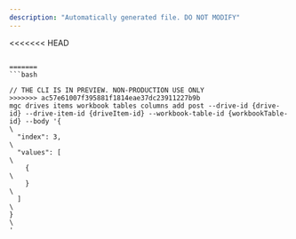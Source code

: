 ```yaml
---
description: "Automatically generated file. DO NOT MODIFY"
---
```


<<<<<<< HEAD
```cli

=======
```bash

// THE CLI IS IN PREVIEW. NON-PRODUCTION USE ONLY
>>>>>>> ac57e61007f395881f1814eae37dc23911227b9b
mgc drives items workbook tables columns add post --drive-id {drive-id} --drive-item-id {driveItem-id} --workbook-table-id {workbookTable-id} --body '{\
  "index": 3,\
  "values": [\
    {\
    }\
  ]\
}\
'

```